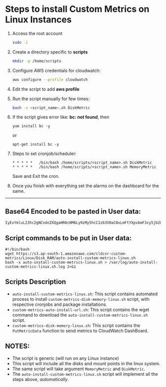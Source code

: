 # Steps to install Custom Metrics on Linux Instances

1. Access the root account

    ```sh
    sudo -i
    ```

2. Create a directory specific to **scripts**

    ```sh
    mkdir -p /home/scripts
    ```

3. Configure AWS credentials for cloudwatch:

    ```sh
    aws configure --profile cloudwatch
    ```

4. Edit the script to add **aws profile**

5. Run the script manually for few times:

    ```sh
    bash -x <script_name>.sh DiskMetric
    ```

6. If the script gives error like: **bc: not found**, then

    ```
    yum install bc -y
    ```

    or

    ```
    apt-get install bc -y
    ```

7. Steps to set cronjob/scheduler:

    ```
    * * * * * 	/bin/bash /home/scripts/<script_name>.sh DiskMetric
    * * * * * 	/bin/bash /home/scripts/<script_name>.sh MemoryMetric
    ```

    Save and Exit the cron.

8. Once you finish with everything set the alarms on the dashboard for the same.
---


## Base64 Encoded to be pasted in User data:

```
IyEvYmluL2Jhc2gNCndnZXQgaHR0cHM6Ly9zMy5hcC1zb3V0aC0xLmFtYXpvbmF3cy5jb20vY2xkY3ZyLWN1c3RvbS1tZXRyaWNzL0xpbnV4L0Rpc2tfUkFNL2F1dG8taW5zdGFsbC1jdXN0b20tbWV0cmljcy1saW51eC5zaA0KYmFzaCAteCBhdXRvLWluc3RhbGwtY3VzdG9tLW1ldHJpY3MtbGludXguc2ggPiAvdmFyL2xvZy9hdXRvLWluc3RhbGwtY3VzdG9tLW1ldHJpY3MtbGludXguc2gubG9nIDI+JjE=
```



## Script commands to be put in User data:

```
#!/bin/bash
wget https://s3.ap-south-1.amazonaws.com/cldcvr-custom-metrics/Linux/Disk_RAM/auto-install-custom-metrics-linux.sh
bash -x auto-install-custom-metrics-linux.sh > /var/log/auto-install-custom-metrics-linux.sh.log 2>&1
```

## Scripts Description
* `auto-install-custom-metrics-linux.sh`: This script contains automated process to install `custom-metrics-disk-memory-linux.sh` script, with respective cronjobs and package installations.
* `custom-metrics-auto-install-url.sh`: This script contains the wget command to download the `auto-install-custom-metrics-linux.sh` script.
* `custom-metrics-disk-memory-linux.sh`: This script contains the `PutMetricData` function to send metrics to CloudWatch DashBoard.

## NOTES:

* The script is generic (will run on any Linux instance)
* This script will include all the disks and mount points in the linux system.
* The same script will take argument `MemoryMetric` and `DiskMetric`.
* The `auto-install-custom-metrics-linux.sh` script will implement all the steps above, *automatically*.
